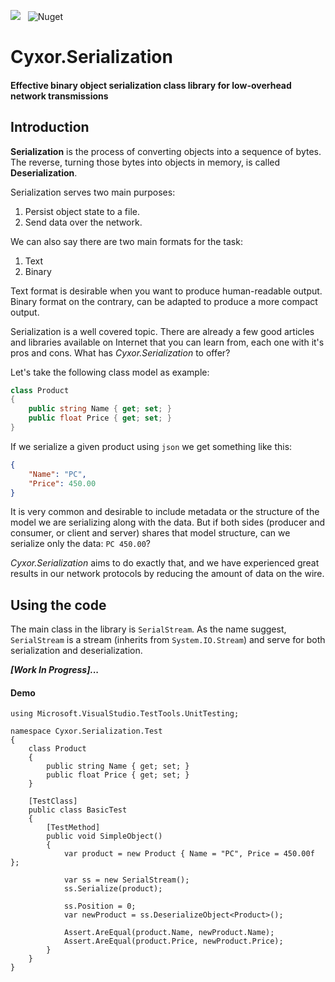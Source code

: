 ![](https://github.com/Cyxor/Cyxor.Serialization/workflows/PullRequest/badge.svg) &nbsp; ![Nuget](https://img.shields.io/nuget/v/Cyxor.Serialization.svg?color=ff69b4&logo=nuget)

# Cyxor.Serialization

#### Effective binary object serialization class library for low-overhead network transmissions

## Introduction

**Serialization** is the process of converting objects into a sequence of bytes. The reverse, turning those bytes into objects in memory, is called **Deserialization**.

Serialization serves two main purposes:
 1. Persist object state to a file.
 2. Send data over the network.

We can also say there are two main formats for the task:
 1. Text
 2. Binary

Text format is desirable when you want to produce human-readable output. Binary format on the contrary, can be adapted to produce a more compact output.

Serialization is a well covered topic. There are already a few good articles and libraries available on Internet that you can learn from, each one with it's pros and cons. What has *Cyxor.Serialization* to offer?

Let's take the following class model as example:

```csharp
class Product
{
    public string Name { get; set; }
    public float Price { get; set; }
}
```

If we serialize a given product using `json` we get something like this:

```json
{
    "Name": "PC",
    "Price": 450.00
}
```

It is very common and desirable to include metadata or the structure of the model we are serializing along with the data. But if both sides (producer and consumer, or client and server) shares that model structure, can we serialize only the data: `PC 450.00`?

*Cyxor.Serialization* aims to do exactly that, and we have experienced great results in our network protocols by reducing the amount of data on the wire.

## Using the code

The main class in the library is `SerialStream`. As the name suggest, `SerialStream` is a stream (inherits from `System.IO.Stream`) and serve for both serialization and deserialization.

***[Work In Progress]...***

#### Demo

```CSharp
using Microsoft.VisualStudio.TestTools.UnitTesting;

namespace Cyxor.Serialization.Test
{
    class Product
    {
        public string Name { get; set; }
        public float Price { get; set; }
    }

    [TestClass]
    public class BasicTest
    {
        [TestMethod]
        public void SimpleObject()
        {
            var product = new Product { Name = "PC", Price = 450.00f };

            var ss = new SerialStream();
            ss.Serialize(product);

            ss.Position = 0;
            var newProduct = ss.DeserializeObject<Product>();

            Assert.AreEqual(product.Name, newProduct.Name);
            Assert.AreEqual(product.Price, newProduct.Price);
        }
    }
}

```
